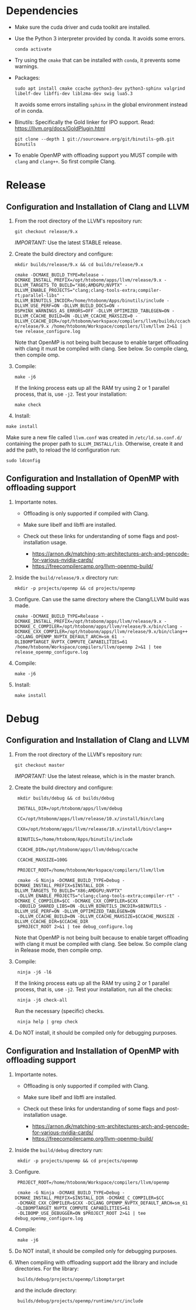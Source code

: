 # Dependencies

* Make sure the cuda driver and cuda toolkit are installed.
* Use the Python 3 interpreter provided by conda. It avoids some errors.

   `conda activate`

* Try using the `cmake` that can be installed with `conda`, it prevents some warnings.

* Packages:

   `sudo apt install cmake ccache python3-dev python3-sphinx valgrind libelf-dev libffi-dev liblzma-dev swig lua5.3`

   It avoids some errors installing `sphinx` in the global environment instead of in conda.

* Binutils: Specifically the Gold linker for IPO support. Read: https://llvm.org/docs/GoldPlugin.html

  `git clone --depth 1 git://sourceware.org/git/binutils-gdb.git binutils`

* To enable OpenMP with offloading support you MUST compile with `clang` and `clang++`. So first compile Clang.

# Release
## Configuration and Installation of Clang and LLVM

1. From the root directory of the LLVM's repository run:

   `git checkout release/9.x`

   *IMPORTANT:* Use the latest STABLE release.

2. Create the build directory and configure:

   `mkdir builds/release/9.x && cd builds/release/9.x`

   `cmake -DCMAKE_BUILD_TYPE=Release -DCMAKE_INSTALL_PREFIX=/opt/htobonm/apps/llvm/release/9.x -DLLVM_TARGETS_TO_BUILD="X86;AMDGPU;NVPTX" -DLLVM_ENABLE_PROJECTS="clang;clang-tools-extra;compiler-rt;parallel-libs" -DLLVM_BINUTILS_INCDIR=/home/htobonm/Apps/binutils/include -DLLVM_USE_PERF=ON -DLLVM_BUILD_DOCS=ON -DSPHINX_WARNINGS_AS_ERRORS=OFF -DLLVM_OPTIMIZED_TABLEGEN=ON -DLLVM_CCACHE_BUILD=ON -DLLVM_CCACHE_MAXSIZE=0 -DLLVM_CCACHE_DIR=/opt/htobonm/workspace/compilers/llvm/builds/ccache/release/9.x /home/htobonm/Workspace/compilers/llvm/llvm 2>&1 | tee release_configure.log`

   Note that OpenMP is not being built because to enable target offloading with clang it must be compiled with clang. See below. So compile clang, then compile omp.

3. Compile:

   `make -j6`

   If the linking process eats up all the RAM try using 2 or 1 parallel process, that is, use `-j2`.
   Test your installation:

   `make check`

4. Install:

  `make install`

   Make sure a new file called `llvm.conf` was created in `/etc/ld.so.conf.d/` containing the proper path to `$LLVM_INSTALL/lib`. Otherwise, create it and add the path, to reload the ld configuration run:

   `sudo ldconfig`

## Configuration and Installation of OpenMP with offloading support

1. Importante notes.
   * Offloading is only supported if compiled with Clang.
   * Make sure libelf and libffi are installed.
   * Check out these links for understanding of some flags and post-installation usage.

      - https://arnon.dk/matching-sm-architectures-arch-and-gencode-for-various-nvidia-cards/
      - https://freecompilercamp.org/llvm-openmp-build/

2. Inside the `build/release/9.x` directory run:

   `mkdir -p projects/openmp && cd projects/openmp`

3. Configure. Can use the same directory where the Clang/LLVM build was made.

   `cmake -DCMAKE_BUILD_TYPE=Release -DCMAKE_INSTALL_PREFIX=/opt/htobonm/apps/llvm/release/9.x -DCMAKE_C_COMPILER=/opt/htobonm/apps/llvm/release/9.x/bin/clang -DCMAKE_CXX_COMPILER=/opt/htobonm/apps/llvm/release/9.x/bin/clang++ -DCLANG_OPENMP_NVPTX_DEFAULT_ARCH=sm_61  -DLIBOMPTARGET_NVPTX_COMPUTE_CAPABILITIES=61 /home/htobonm/Workspace/compilers/llvm/openmp 2>&1 | tee release_openmp_configure.log`

3. Compile:

   `make -j6`

4. Install:

   `make install`

# Debug
## Configuration and Installation of Clang and LLVM

1. From the root directory of the LLVM's repository run:

   `git checkout master`

   *IMPORTANT:* Use the latest release, which is in the master branch.

2. Create the build directory and configure:

        mkdir builds/debug && cd builds/debug

        INSTALL_DIR=/opt/htobonm/apps/llvm/debug

        CC=/opt/htobonm/apps/llvm/release/10.x/install/bin/clang

        CXX=/opt/htobonm/apps/llvm/release/10.x/install/bin/clang++

        BINUTILS=/home/htobonm/Apps/binutils/include

        CCACHE_DIR=/opt/htobonm/apps/llvm/debug/ccache

        CCACHE_MAXSIZE=100G

        PROJECT_ROOT=/home/htobonm/Workspace/compilers/llvm/llvm

        cmake -G Ninja -DCMAKE_BUILD_TYPE=Debug -DCMAKE_INSTALL_PREFIX=$INSTALL_DIR -DLLVM_TARGETS_TO_BUILD="X86;AMDGPU;NVPTX"
        -DLLVM_ENABLE_PROJECTS="clang;clang-tools-extra;compiler-rt" -DCMAKE_C_COMPILER=$CC -DCMAKE_CXX_COMPILER=$CXX
        -DBUILD_SHARED_LIBS=ON -DLLVM_BINUTILS_INCDIR=$BINUTILS -DLLVM_USE_PERF=ON -DLLVM_OPTIMIZED_TABLEGEN=ON
        -DLLVM_CCACHE_BUILD=ON -DLLVM_CCACHE_MAXSIZE=$CCACHE_MAXSIZE -DLLVM_CCACHE_DIR=$CCACHE_DIR
        $PROJECT_ROOT 2>&1 | tee debug_configure.log

    Note that OpenMP is not being built because to enable target offloading with clang it must be compiled with clang. See below. So compile clang in Release mode, then compile omp.

3. Compile:

        ninja -j6 -l6

   If the linking process eats up all the RAM try using 2 or 1 parallel process, that is, use `-j2`.
   Test your installation, run all the checks:

        ninja -j6 check-all

   Run the necessary (specific) checks.

        ninja help | grep check

4. Do NOT install, it should be compiled only for debugging purposes.

## Configuration and Installation of OpenMP with offloading support

1. Importante notes.
   * Offloading is only supported if compiled with Clang.
   * Make sure libelf and libffi are installed.
   * Check out these links for understanding of some flags and post-installation usage.

      - https://arnon.dk/matching-sm-architectures-arch-and-gencode-for-various-nvidia-cards/
      - https://freecompilercamp.org/llvm-openmp-build/

2. Inside the `build/debug` directory run:

        mkdir -p projects/openmp && cd projects/openmp

3. Configure.

        PROJECT_ROOT=/home/htobonm/Workspace/compilers/llvm/openmp

        cmake -G Ninja -DCMAKE_BUILD_TYPE=Debug -DCMAKE_INSTALL_PREFIX=$INSTALL_DIR -DCMAKE_C_COMPILER=$CC
        -DCMAKE_CXX_COMPILER=$CXX -DCLANG_OPENMP_NVPTX_DEFAULT_ARCH=sm_61  -DLIBOMPTARGET_NVPTX_COMPUTE_CAPABILITIES=61
        -DLIBOMP_USE_DEBUGGER=ON $PROJECT_ROOT 2>&1 | tee debug_openmp_configure.log

4. Compile:

        make -j6

5. Do NOT install, it should be compiled only for debugging purposes.

6. When compiling with offloading support add the library and include directories. For the library:

        builds/debug/projects/openmp/libomptarget

   and the include directory:

        builds/debug/projects/openmp/runtime/src/include
